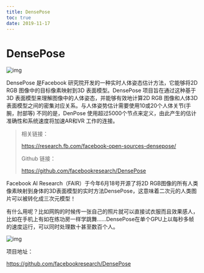 ```yaml
---
title: DensePose
toc: true
date: 2019-11-17
---
```

# DensePose



﻿![img](https://mmbiz.qpic.cn/mmbiz_png/ptp8P184xjwmxLdIhgIpa58pOiaGPwnBvicLCicDubcluDvXnnBRjKQooiau1DnjHruuysD1tAT2pk25xo86B6ricdA/640?wx_fmt=png&tp=webp&wxfrom=5&wx_lazy=1&wx_co=1)﻿



DensePose 是Facebook 研究院开发的一种实时人体姿态估计方法，它能够将2D RGB 图像中的目标像素映射到3D 表面模型。DensePose 项目旨在通过这种基于3D 表面模型来理解图像中的人体姿态，并能够有效地计算2D RGB 图像和人体3D 表面模型之间的密集对应关系。与人体姿势估计需要使用10或20个人体关节(手腕，肘部等) 不同的是，DenPose 使用超过5000个节点来定义，由此产生的估计准确性和系统速度将加速AR和VR 工作的连接。



> 相关链接：
>
> https://research.fb.com/facebook-open-sources-densepose/
>
> Github 链接：
>
> https://github.com/facebookresearch/DensePose



Facebook AI Research（FAIR）于今年6月18号开源了将2D RGB图像的所有人类像素映射到身体的3D表面模型的实时方法DensePose，这意味着二次元的人类图片可以被转化成三次元模型！



有什么用呢？比如网购的时候传一张自己的照片就可以直接试衣服而且效果感人，比如在手机上有如在练功房一样学跳舞……DensePose在单个GPU上以每秒多帧的速度运行，可以同时处理数十甚至数百个人。



![img](https://mmbiz.qpic.cn/mmbiz_png/ldSjzkNDxlnyABkicKXelU1B4YCibdWJwANjfzpnIWVkWqZ55AlrGPTWgy9NZeQVKhPj1yTONeQ1CSNkibOsfD3ibA/640?wx_fmt=png&tp=webp&wxfrom=5&wx_lazy=1&wx_co=1)



项目地址：

https://github.com/facebookresearch/DensePose
